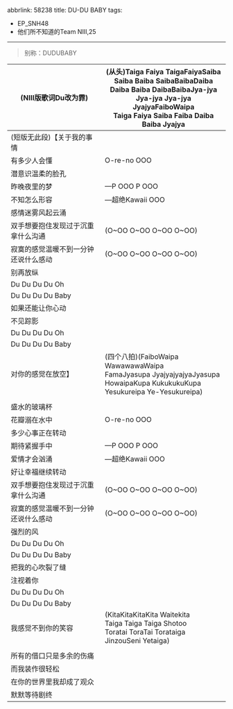 abbrlink: 58238
title: DU-DU BABY
tags:
  - EP_SNH48
  - 他们所不知道的Team NIII,25
---
> 别称：DUDUBABY

|(NIII版歌词Du改为霏)|(从头)Taiga Faiya TaigaFaiyaSaiba<br>Saiba Baiba SaibaBaibaDaiba<br>Daiba Baiba DaibaBaibaJya-jya<br>Jya-jya Jya-jya JyajyaFaiboWaipa<br>Taiga Faiya Saiba Faiba Daiba Baiba Jyajya|
|--|--|
|(短版无此段)【关于我的事情|      |
|有多少人会懂|O-re-no OOO|
|潜意识温柔的脸孔|      |
|昨晚夜里的梦|—P OOO P OOO|
|不知怎么形容|—超绝Kawaii OOO|
|感情迷雾风起云涌|      |
|双手想要抱住发现过于沉重 拿什么沟通|(O~OO O~OO O~OO O~OO)|
|寂寞的感觉温暖不到一分钟 还说什么感动|(O~OO O~OO O~OO O~OO)|
|别再放纵|      |
|Du Du Du Du Oh|      |
|Du Du Du Du Baby|      |
|如果还能让你心动|      |
|不见踪影|      |
|Du Du Du Du Oh|      |
|Du Du Du Du Baby|      |
|对你的感觉在放空】|(四个八拍)(FaiboWaipa WawawawaWaipa<br>FamaJyasupa JyajyajyajyaJyasupa<br>HowaipaKupa KukukukuKupa<br>Yesukureipa Ye-Yesukureipa)|
|      |      |
|盛水的玻璃杯|      |
|花瓣溺在水中|O-re-no OOO|
|多少心事正在转动|      |
|期待紧握手中|—P OOO P OOO|
|爱情才会汹涌|—超绝Kawaii OOO|
|好让幸福继续转动|      |
|双手想要抱住发现过于沉重 拿什么沟通|(O~OO O~OO O~OO O~OO)|
|寂寞的感觉温暖不到一分钟 还说什么感动|(O~OO O~OO O~OO O~OO)|
|强烈的风|      |
|Du Du Du Du Oh|      |
|Du Du Du Du Baby|      |
|把我的心吹裂了缝|      |
|注视着你|      |
|Du Du Du Du Oh|      |
|Du Du Du Du Baby|      |
|我感觉不到你的笑容|(KitaKitaKitaKita Waitekita<br>Taiga Taiga Taiga Shotoo<br>Toratai ToraTai Torataiga<br>JinzouSeni Yetaiga)|
|      |      |
|所有的借口只是多余的伤痛|      |
|而我装作很轻松|      |
|在你的世界里我却成了观众|      |
|默默等待剧终|      |
